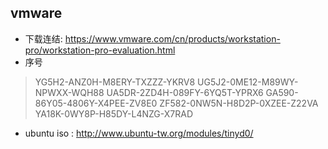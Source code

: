 ## vmware
* 下载连结: https://www.vmware.com/cn/products/workstation-pro/workstation-pro-evaluation.html
* 序号
> YG5H2-ANZ0H-M8ERY-TXZZZ-YKRV8
> UG5J2-0ME12-M89WY-NPWXX-WQH88
> UA5DR-2ZD4H-089FY-6YQ5T-YPRX6
> GA590-86Y05-4806Y-X4PEE-ZV8E0
> ZF582-0NW5N-H8D2P-0XZEE-Z22VA
> YA18K-0WY8P-H85DY-L4NZG-X7RAD
> 
* ubuntu iso : http://www.ubuntu-tw.org/modules/tinyd0/
